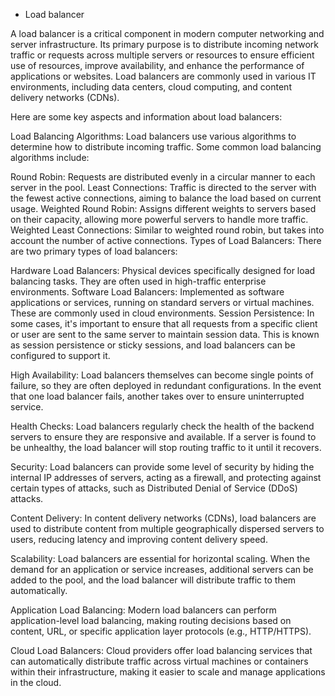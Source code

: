 - Load balancer

A load balancer is a critical component in modern computer networking and server infrastructure. Its primary purpose is to distribute incoming network traffic or requests across multiple servers or resources to ensure efficient use of resources, improve availability, and enhance the performance of applications or websites. Load balancers are commonly used in various IT environments, including data centers, cloud computing, and content delivery networks (CDNs).

Here are some key aspects and information about load balancers:

Load Balancing Algorithms:
Load balancers use various algorithms to determine how to distribute incoming traffic. Some common load balancing algorithms include:

Round Robin: Requests are distributed evenly in a circular manner to each server in the pool.
Least Connections: Traffic is directed to the server with the fewest active connections, aiming to balance the load based on current usage.
Weighted Round Robin: Assigns different weights to servers based on their capacity, allowing more powerful servers to handle more traffic.
Weighted Least Connections: Similar to weighted round robin, but takes into account the number of active connections.
Types of Load Balancers:
There are two primary types of load balancers:

Hardware Load Balancers: Physical devices specifically designed for load balancing tasks. They are often used in high-traffic enterprise environments.
Software Load Balancers: Implemented as software applications or services, running on standard servers or virtual machines. These are commonly used in cloud environments.
Session Persistence:
In some cases, it's important to ensure that all requests from a specific client or user are sent to the same server to maintain session data. This is known as session persistence or sticky sessions, and load balancers can be configured to support it.

High Availability:
Load balancers themselves can become single points of failure, so they are often deployed in redundant configurations. In the event that one load balancer fails, another takes over to ensure uninterrupted service.

Health Checks:
Load balancers regularly check the health of the backend servers to ensure they are responsive and available. If a server is found to be unhealthy, the load balancer will stop routing traffic to it until it recovers.

Security:
Load balancers can provide some level of security by hiding the internal IP addresses of servers, acting as a firewall, and protecting against certain types of attacks, such as Distributed Denial of Service (DDoS) attacks.

Content Delivery:
In content delivery networks (CDNs), load balancers are used to distribute content from multiple geographically dispersed servers to users, reducing latency and improving content delivery speed.

Scalability:
Load balancers are essential for horizontal scaling. When the demand for an application or service increases, additional servers can be added to the pool, and the load balancer will distribute traffic to them automatically.

Application Load Balancing:
Modern load balancers can perform application-level load balancing, making routing decisions based on content, URL, or specific application layer protocols (e.g., HTTP/HTTPS).

Cloud Load Balancers:
Cloud providers offer load balancing services that can automatically distribute traffic across virtual machines or containers within their infrastructure, making it easier to scale and manage applications in the cloud.
